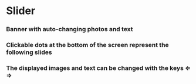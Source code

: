 # Slider

### Banner with auto-changing photos and text
### Clickable dots at the bottom of the screen represent the following slides
### The displayed images and text can be changed with the keys &lArr; &rArr;
